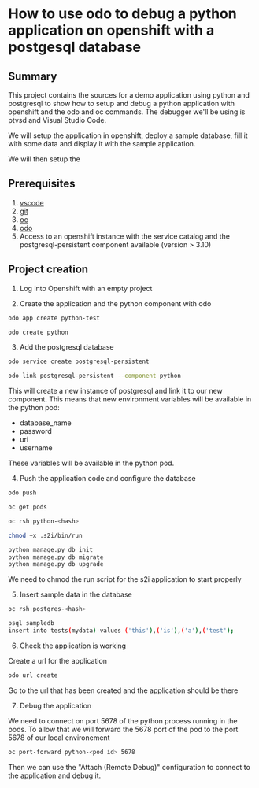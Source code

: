 # How to use odo to debug a python application on openshift with a postgesql database

## Summary

This project contains the sources for a demo application using python and postgresql to show how to setup and debug a python application with openshift and the odo and oc commands. The debugger we'll be using is ptvsd and Visual Studio Code.

We will setup the application in openshift, deploy a sample database, fill it with some data and display it with the sample application.

We will then setup the 

## Prerequisites

1. [vscode](https://code.visualstudio.com/Download)
2. [git](https://git-scm.com/downloads)
3. [oc](https://github.com/openshift/origin/releases)
4. [odo](https://github.com/redhat-developer/odo/releases)
5. Access to an openshift instance with the service catalog and the postgresql-persistent component available (version > 3.10)

## Project creation

1. Log into Openshift with an empty project

2. Create the application and the python component with odo

```sh
odo app create python-test

odo create python

```

3. Add the postgresql database

```sh
odo service create postgresql-persistent

odo link postgresql-persistent --component python
```

This will create a new instance of postgresql and link it to our new component. This means that new environment variables will be available in the python pod:

* database_name
* password
* uri
* username

These variables will be available in the python pod.


4. Push the application code and configure the database

```sh
odo push

oc get pods

oc rsh python-<hash>

chmod +x .s2i/bin/run

python manage.py db init
python manage.py db migrate
python manage.py db upgrade
```

We need to chmod the run script for the s2i application to start properly

5. Insert sample data in the database

```sh
oc rsh postgres-<hash>

psql sampledb
insert into tests(mydata) values ('this'),('is'),('a'),('test');
```

6. Check the application is working

Create a url for the application

```sh
odo url create
```

Go to the url that has been created and the application should be there

7. Debug the application

We need to connect on port 5678 of the python process running in the pods. To allow that we will forward the 5678 port of the pod to the port 5678 of our local environement

```sh
oc port-forward python-<pod id> 5678
```

Then we can use the "Attach (Remote Debug)" configuration to connect to the application and debug it.
